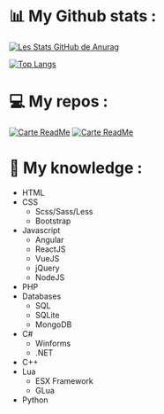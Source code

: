 # 📊 My Github stats :

[![Les Stats GitHub de Anurag](https://github-readme-stats.vercel.app/api?username=YannisBnb&show_icons=true&theme=github_dark)](https://github.com/anuraghazra/github-readme-stats)

[![Top Langs](https://github-readme-stats.vercel.app/api/top-langs/?username=YannisBnb&layout=compact)](https://github.com/anuraghazra/github-readme-stats)


# 💻 My repos :

[![Carte ReadMe](https://github-readme-stats.vercel.app/api/pin/?username=YannisBnb&theme=github_dark&repo=MaliceRP)](https://github.com/anuraghazra/github-readme-stats)
[![Carte ReadMe](https://github-readme-stats.vercel.app/api/pin/?username=YannisBnb&theme=github_dark&repo=Discord_CommunityBot)](https://github.com/anuraghazra/github-readme-stats)


# 💼 My knowledge :

* HTML
* CSS
  * Scss/Sass/Less
  * Bootstrap
* Javascript
  * Angular 
  * ReactJS
  * VueJS
  * jQuery
  * NodeJS
* PHP
* Databases
  * SQL
  * SQLite
  * MongoDB
* C#
  * Winforms
  * .NET
* C++
* Lua
  * ESX Framework
  * GLua
* Python
